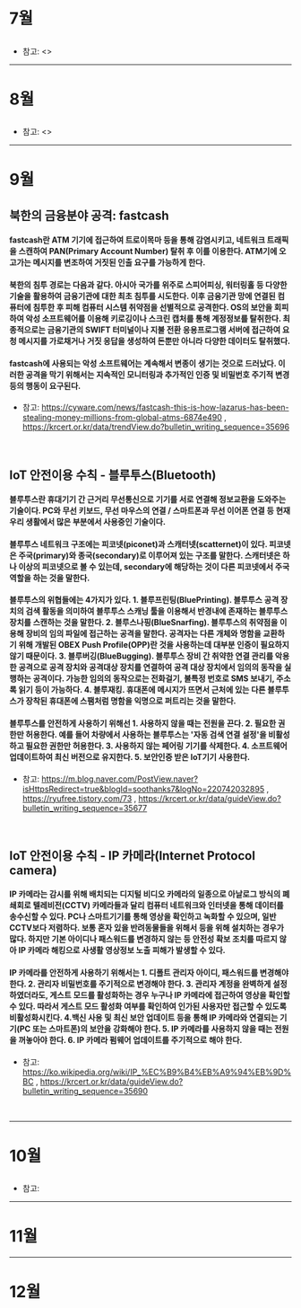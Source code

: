 # 7월
## 
#### 

* 참고: <>

----------------------------------------------------------------------

# 8월
## 
####

* 참고: <>

----------------------------------------------------------------------

# 9월
## 북한의 금융분야 공격: fastcash
#### fastcash란 ATM 기기에 접근하여 트로이목마 등을 통해 감염시키고, 네트워크 트래픽을 스캔하여 PAN(Primary Account Number) 탈취 후 이를 이용한다. ATM기에 오고가는 메시지를 변조하여 거짓된 인출 요구를 가능하게 한다.
#### 북한의 침투 경로는 다음과 같다. 아시아 국가를 위주로 스피어피싱, 워터링홀 등 다양한 기술을 활용하여 금융기관에 대한 최초 침투를 시도한다. 이후 금융기관 망에 연결된 컴퓨터에 침투한 후 피해 컴퓨터 시스템 취약점을 선별적으로 공격한다. OS의 보안을 회피하여 악성 소프트웨어를 이용해 키로깅이나 스크린 캡처를 통해 계정정보를 탈취한다. 최종적으로는 금융기관의 SWIFT 터미널이나 지불 전환 응용프로그램 서버에 접근하여 요청 메시지를 가로채거나 거짓 응답을 생성하여 돈뿐만 아니라 다양한 데이터도 탈취했다.
#### fastcash에 사용되는 악성 소프트웨어는 계속해서 변종이 생기는 것으로 드러났다. 이러한 공격을 막기 위해서는 지속적인 모니터링과 추가적인 인증 및 비밀번호 주기적 변경 등의 행동이 요구된다. 

* 참고: <https://cyware.com/news/fastcash-this-is-how-lazarus-has-been-stealing-money-millions-from-global-atms-6874e490> , <https://krcert.or.kr/data/trendView.do?bulletin_writing_sequence=35696>
</br>

## IoT 안전이용 수칙 - 블루투스(Bluetooth)
#### 블루투스란 휴대기기 간 근거리 무선통신으로 기기를 서로 연결해 정보교환을 도와주는 기술이다. PC와 무선 키보드, 무선 마우스의 연결 / 스마트폰과 무선 이어폰 연결 등 현재 우리 생활에서 많은 부분에서 사용중인 기술이다.
#### 블루투스 네트워크 구조에는 피코넷(piconet)과 스캐터넷(scatternet)이 있다. 피코넷은 주국(primary)와 종국(secondary)로 이루어져 있는 구조를 말한다. 스캐터넷은 하나 이상의 피코넷으로 볼 수 있는데, secondary에 해당하는 것이 다른 피코넷에서 주국 역할을 하는 것을 말한다.
#### 블루투스의 위협들에는 4가지가 있다. 1. 블루프린팅(BluePrinting). 블루투스 공격 장치의 검색 활동을 의미하여 블루투스 스캐닝 툴을 이용해서 반경내에 존재하는 블루투스 장치를 스캔하는 것을 말한다. 2. 블루스나핑(BlueSnarfing). 블루투스의 취약점을 이용해 장비의 임의 파일에 접근하는 공격을 말한다. 공격자는 다른 개체와 명함을 교환하기 위해 개발된 OBEX Push Profile(OPP)란 것을 사용하는데 대부분 인증이 필요하지 않기 때문이다. 3. 블루버깅(BlueBugging). 블루투스 장비 간 취약한 연결 관리를 악용한 공격으로 공격 장치와 공격대상 장치를 연결하여 공격 대상 장치에서 임의의 동작을 실행하는 공격이다. 가능한 임의의 동작으로는 전화걸기, 불특정 번호로 SMS 보내기, 주소록 읽기 등이 가능하다. 4. 블루재킹. 휴대폰에 메시지가 뜨면서 근처에 있는 다른 블루투스가 장착된 휴대폰에 스팸처럼 명함을 익명으로 퍼트리는 것을 말한다.
#### 블루투스를 안전하게 사용하기 위해선 1. 사용하지 않을 때는 전원을 끈다. 2. 필요한 권한만 허용한다. 예를 들어 차량에서 사용하는 블루투스는 '자동 검색 연결 설정'을 비활성하고 필요한 권한만 허용한다. 3. 사용하지 않는 페어링 기기를 삭제한다. 4. 소프트웨어 업데이트하여 최신 버전으로 유지한다. 5. 보안인증 받은 IoT기기 사용한다.

* 참고: <https://m.blog.naver.com/PostView.naver?isHttpsRedirect=true&blogId=soothanks7&logNo=220742032895> , <https://ryufree.tistory.com/73> , <https://krcert.or.kr/data/guideView.do?bulletin_writing_sequence=35677>
</br>

## IoT 안전이용 수칙 - IP 카메라(Internet Protocol camera)
#### IP 카메라는 감시를 위해 배치되는 디지털 비디오 카메라의 일종으로 아날로그 방식의 폐쇄회로 텔레비전(CCTV) 카메라들과 달리 컴퓨터 네트워크와 인터넷을 통해 데이터를 송수신할 수 있다. PC나 스마트기기를 통해 영상을 확인하고 녹화할 수 있으며, 일반 CCTV보다 저렴하다. 보통 혼자 있을 반려동물들을 위해서 등을 위해 설치하는 경우가 많다. 하지만 기본 아이디나 패스워드를 변경하지 않는 등 안전성 확보 조치를 따르지 않아 IP 카메라 해킹으로 사생활 영상정보 노출 피해가 발생할 수 있다.
#### IP 카메라를 안전하게 사용하기 위해서는 1. 디폴트 관리자 아이디, 패스워드를 변경해야 한다. 2. 관리자 비밀번호를 주기적으로 변경해야 한다. 3. 관리자 계정을 완벽하게 설정하였더라도, 게스트 모드를 활성화하는 경우 누구나 IP 카메라에 접근하여 영상을 확인할 수 있다. 따라서 게스트 모드 활성화 여부를 확인하여 인가된 사용자만 접근할 수 있도록 비활성화시킨다. 4.백신 사용 및 최신 보안 업데이트 등을 통해 IP 카메라와 연결되는 기기(PC 또는 스마트폰)의 보안을 강화해야 한다. 5. IP 카메라를 사용하지 않을 때는 전원을 꺼놓아야 한다. 6. IP 카메라 펌웨어 업데이트를 주기적으로 해야 한다.

* 참고: <https://ko.wikipedia.org/wiki/IP_%EC%B9%B4%EB%A9%94%EB%9D%BC> , <https://krcert.or.kr/data/guideView.do?bulletin_writing_sequence=35690>
</br>



----------------------------------------------------------------------

# 10월
## 
#### 

* 참고: 

----------------------------------------------------------------------

# 11월

----------------------------------------------------------------------

# 12월

</br>
